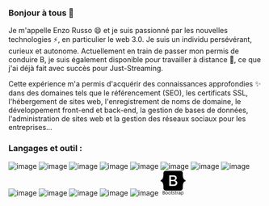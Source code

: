 ### Bonjour à tous 👋
Je m'appelle Enzo Russo 😄 et je suis passionné par les nouvelles technologies ⚡, en particulier le web 3.0. Je suis un individu persévérant, curieux et autonome. Actuellement en train de passer mon permis de conduire B, je suis également disponible pour travailler à distance 💬, ce que j'ai déjà fait avec succès pour Just-Streaming.

Cette expérience m'a permis d'acquérir des connaissances approfondies ✨ dans des domaines tels que le référencement (SEO), les certificats SSL, l'hébergement de sites web, l'enregistrement de noms de domaine, le développement front-end et back-end, la gestion de bases de données, l'administration de sites web et la gestion des réseaux sociaux pour les entreprises...

### Langages et outil :

<div>
  <img src="https://user-images.githubusercontent.com/126667815/229180382-4b4bc50c-18da-4a57-9d31-e9bf833e21a7.png" alt="image" width="50"/>
  <img src="https://user-images.githubusercontent.com/126667815/229181007-227f59d6-d93f-4c43-b276-a1fa2c04a84d.png" alt="image" width="50"/>
  <img src="https://cdn-icons-png.flaticon.com/512/5968/5968292.png" alt="image" width="50"/>
  <img src="https://cdn-icons-png.flaticon.com/512/919/919836.png" alt="image" width="50"/>
  <img src="https://cdn-icons-png.flaticon.com/512/5968/5968332.png" alt="image" width="50"/>
  <img src="https://cdn-icons-png.flaticon.com/512/174/174881.png" alt="image" width="50"/>
  <img src="https://cdn-icons-png.flaticon.com/512/136/136525.png" alt="image" width="50"/>
  <img src="https://cdn-icons-png.flaticon.com/512/1183/1183639.png" alt="image" width="50"/>
  <img src="https://cdn-icons-png.flaticon.com/512/273/273564.png" alt="image" width="50"/>
  <img src="https://cdn-icons-png.flaticon.com/512/300/300221.png" alt="image" width="50"/>
  <img src="https://cdn-icons-png.flaticon.com/512/3670/3670330.png" alt="image" width="50"/>
  <img src="https://cdn-icons-png.flaticon.com/512/732/732204.png" alt="image" width="50"/>
  <img src="https://cdn-icons-png.flaticon.com/512/919/919853.png" alt="image" width="50"/>
  <img src="https://raw.githubusercontent.com/devicons/devicon/master/icons/bootstrap/bootstrap-plain-wordmark.svg" alt="image" width="50"/>
</div>


<!--
**Enzo8Russo/Enzo8Russo** is a ✨ _special_ ✨ repository because its `README.md` (this file) appears on your GitHub profile.

Here are some ideas to get you started:

- 🔭 I’m currently working on ...
- 🌱 I’m currently learning ...
- 👯 I’m looking to collaborate on ...
- 🤔 I’m looking for help with ...
- 💬 Ask me about ...
- 📫 How to reach me: ...
- 😄 Pronouns: ...
- ⚡ Fun fact: ...
-->
